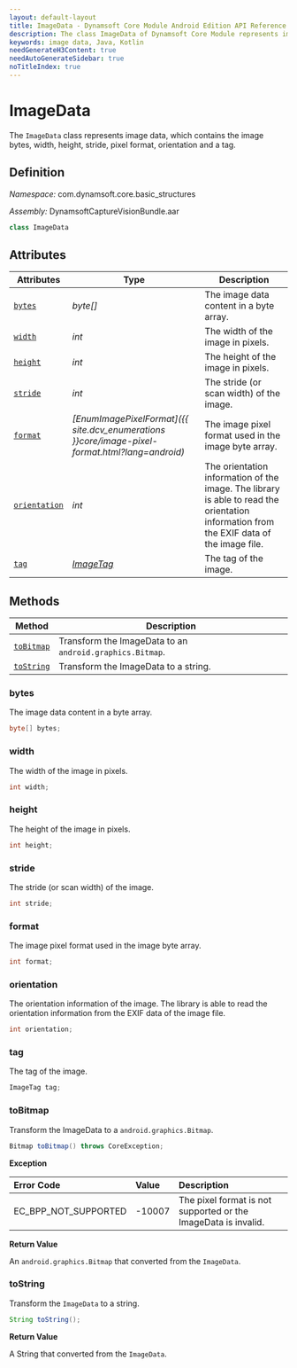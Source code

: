 ```yaml
---
layout: default-layout
title: ImageData - Dynamsoft Core Module Android Edition API Reference
description: The class ImageData of Dynamsoft Core Module represents image data, which contains the image bytes, width, height, stride, pixel format, orientation and a tag.
keywords: image data, Java, Kotlin
needGenerateH3Content: true
needAutoGenerateSidebar: true
noTitleIndex: true
---
```


# ImageData

The `ImageData` class represents image data, which contains the image bytes, width, height, stride, pixel format, orientation and a tag.

## Definition

*Namespace:* com.dynamsoft.core.basic_structures

*Assembly:* DynamsoftCaptureVisionBundle.aar

```java
class ImageData
```

## Attributes

| Attributes | Type | Description |
| ---------- | ---- | ----------- |
| [`bytes`](#bytes) | *byte[]* | The image data content in a byte array. |
| [`width`](#width) | *int* | The width of the image in pixels. |
| [`height`](#height) | *int* | The height of the image in pixels. |
| [`stride`](#stride) | *int* | The stride (or scan width) of the image. |
| [`format`](#format) | *[EnumImagePixelFormat]({{ site.dcv_enumerations }}core/image-pixel-format.html?lang=android)* | The image pixel format used in the image byte array. |
| [`orientation`](#orientation) | *int* | The orientation information of the image. The library is able to read the orientation information from the EXIF data of the image file. |
| [`tag`](#tag) | *[ImageTag](image-tag.md)* | The tag of the image. |

## Methods

| Method | Description |
| ------ | ----------- |
| [`toBitmap`](#tobitmap) | Transform the ImageData to an `android.graphics.Bitmap`. |
| [`toString`](#tostring) | Transform the ImageData to a string. |

### bytes

The image data content in a byte array.

```java
byte[] bytes;
```

### width

The width of the image in pixels.  

```java
int width;
```

### height

The height of the image in pixels.  

```java
int height;
```

### stride

The stride (or scan width) of the image.

```java
int stride;
```

### format

The image pixel format used in the image byte array.

```java
int format;
```

### orientation

The orientation information of the image. The library is able to read the orientation information from the EXIF data of the image file.

```java
int orientation;
```

### tag

The tag of the image.

```java
ImageTag tag;
```

### toBitmap

Transform the ImageData to a `android.graphics.Bitmap`.

```java
Bitmap toBitmap() throws CoreException;
```

**Exception**

| Error Code | Value | Description |
| :--------- | :---- | :---------- |
| EC_BPP_NOT_SUPPORTED | -10007 | The pixel format is not supported or the ImageData is invalid. |

**Return Value**

An `android.graphics.Bitmap` that converted from the `ImageData`.

### toString

Transform the `ImageData` to a string.

```java
String toString();
```

**Return Value**

A String that converted from the `ImageData`.
